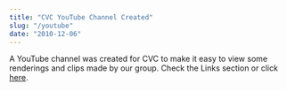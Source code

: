 ```yaml
---
title: "CVC YouTube Channel Created"
slug: "/youtube"
date: "2010-12-06"
---
```

A YouTube channel was created for CVC to make it easy to view some renderings and clips made by our group.  Check the Links section or click [here](https://www.youtube.com/user/utcvc).